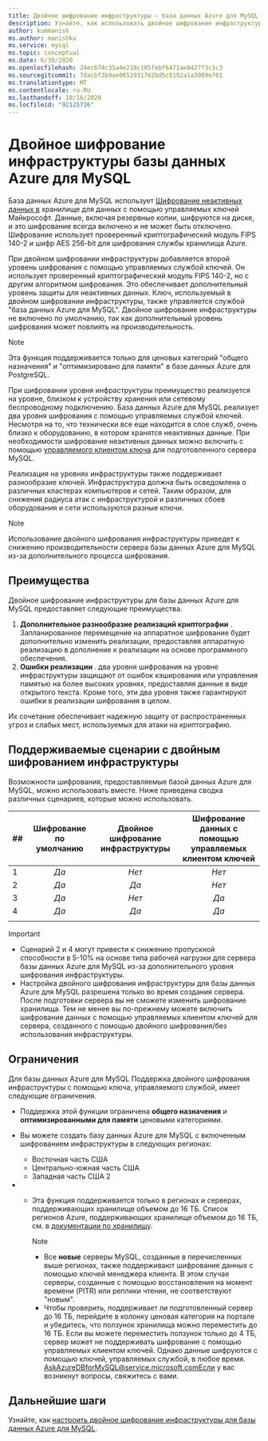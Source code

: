 ```yaml
---
title: Двойное шифрование инфраструктуры — база данных Azure для MySQL
description: Узнайте, как использовать двойное шифрование инфраструктуры, чтобы добавить второй уровень шифрования с управляемыми службами ключами.
author: kummanish
ms.author: manishku
ms.service: mysql
ms.topic: conceptual
ms.date: 6/30/2020
ms.openlocfilehash: 24ec674c35a4e218c105febf6471ae8427f3c1c3
ms.sourcegitcommit: 7dacbf3b9ae0652931762bd5c8192a1a3989e701
ms.translationtype: MT
ms.contentlocale: ru-RU
ms.lasthandoff: 10/16/2020
ms.locfileid: "92125736"
---
```

# <a name="azure-database-for-mysql-infrastructure-double-encryption"></a>Двойное шифрование инфраструктуры базы данных Azure для MySQL

База данных Azure для MySQL использует [Шифрование неактивных данных в](concepts-security.md#at-rest) хранилище для данных с помощью управляемых ключей Майкрософт. Данные, включая резервные копии, шифруются на диске, и это шифрование всегда включено и не может быть отключено. Шифрование использует проверенный криптографический модуль FIPS 140-2 и шифр AES 256-bit для шифрования службы хранилища Azure.

При двойном шифровании инфраструктуры добавляется второй уровень шифрования с помощью управляемых службой ключей. Он использует проверенный криптографический модуль FIPS 140-2, но с другим алгоритмом шифрования. Это обеспечивает дополнительный уровень защиты для неактивных данных. Ключ, используемый в двойном шифровании инфраструктуры, также управляется службой "база данных Azure для MySQL". Двойное шифрование инфраструктуры не включено по умолчанию, так как дополнительный уровень шифрования может повлиять на производительность.

> [!NOTE]
> Эта функция поддерживается только для ценовых категорий "общего назначения" и "оптимизировано для памяти" в базе данных Azure для PostgreSQL.

При шифровании уровня инфраструктуры преимущество реализуется на уровне, близком к устройству хранения или сетевому беспроводному подключению. База данных Azure для MySQL реализует два уровня шифрования с помощью управляемых службой ключей. Несмотря на то, что технически все еще находится в слое служб, очень близко к оборудованию, в котором хранятся неактивных данные. При необходимости шифрование неактивных данных можно включить с помощью [управляемого клиентом ключа](concepts-data-encryption-mysql.md) для подготовленного сервера MySQL. 

Реализация на уровнях инфраструктуры также поддерживает разнообразие ключей. Инфраструктура должна быть осведомлена о различных кластерах компьютеров и сетей. Таким образом, для снижения радиуса атак с инфраструктурой и различных сбоев оборудования и сети используются разные ключи. 

> [!NOTE]
> Использование двойного шифрования инфраструктуры приведет к снижению производительности сервера базы данных Azure для MySQL из-за дополнительного процесса шифрования.

## <a name="benefits"></a>Преимущества

Двойное шифрование инфраструктуры для базы данных Azure для MySQL предоставляет следующие преимущества.

1. **Дополнительное разнообразие реализаций криптографии** . Запланированное перемещение на аппаратное шифрование будет дополнительно изменить реализации, предоставляя аппаратную реализацию в дополнение к реализации на основе программного обеспечения.
2. **Ошибки реализации** . два уровня шифрования на уровне инфраструктуры защищают от ошибок кэширования или управления памятью на более высоких уровнях, предоставляя данные в виде открытого текста. Кроме того, эти два уровня также гарантируют ошибки в реализации шифрования в целом.

Их сочетание обеспечивает надежную защиту от распространенных угроз и слабых мест, используемых для атаки на криптографию.

## <a name="supported-scenarios-with-infrastructure-double-encryption"></a>Поддерживаемые сценарии с двойным шифрованием инфраструктуры

Возможности шифрования, предоставляемые базой данных Azure для MySQL, можно использовать вместе. Ниже приведена сводка различных сценариев, которые можно использовать.

|  ##   | Шифрование по умолчанию | Двойное шифрование инфраструктуры | Шифрование данных с помощью управляемых клиентом ключей  |
|:------|:------------------:|:--------------------------------:|:--------------------------------------------:|
| 1     | *Да*              | *Нет*                             | *Нет*                                         |
| 2     | *Да*              | *Да*                            | *Нет*                                         |
| 3     | *Да*              | *Нет*                             | *Да*                                        |
| 4     | *Да*              | *Да*                            | *Да*                                        |
|       |                    |                                  |                                              |

> [!Important]
> - Сценарий 2 и 4 могут привести к снижению пропускной способности в 5-10% на основе типа рабочей нагрузки для сервера базы данных Azure для MySQL из-за дополнительного уровня шифрования инфраструктуры.
> - Настройка двойного шифрования инфраструктуры для базы данных Azure для MySQL разрешена только во время создания сервера. После подготовки сервера вы не сможете изменить шифрование хранилища. Тем не менее вы по-прежнему можете включить шифрование данных с помощью управляемых клиентом ключей для сервера, созданного с помощью двойного шифрования/без использования инфраструктуры.

## <a name="limitations"></a>Ограничения

Для базы данных Azure для MySQL Поддержка двойного шифрования инфраструктуры с помощью ключа, управляемого службой, имеет следующие ограничения.

* Поддержка этой функции ограничена **общего назначения** и **оптимизированными для памяти** ценовыми категориями.
* Вы можете создать базу данных Azure для MySQL с включенным шифрованием инфраструктуры в следующих регионах:

   * Восточная часть США
   * Центрально-южная часть США
   * Западная часть США 2
   
* * Эта функция поддерживается только в регионах и серверах, поддерживающих хранилище объемом до 16 ТБ. Список регионов Azure, поддерживающих хранилище объемом до 16 ТБ, см. в [документации по хранилищу](concepts-pricing-tiers.md#storage).

    > [!NOTE]
    > - Все **новые** серверы MySQL, созданные в перечисленных выше регионах, также поддерживают шифрование данных с помощью ключей менеджера клиента. В этом случае серверы, созданные с помощью восстановления на момент времени (PITR) или реплики чтения, не соответствуют "новым".
    > - Чтобы проверить, поддерживает ли подготовленный сервер до 16 ТБ, перейдите в колонку ценовая категория на портале и убедитесь, что ползунок хранилища можно переместить до 16 ТБ. Если вы можете переместить ползунок только до 4 ТБ, сервер может не поддерживать шифрование с помощью управляемых клиентом ключей. Однако данные шифруются с помощью ключей, управляемых службой, в любое время. AskAzureDBforMySQL@service.microsoft.comЕсли у вас возникнут вопросы, свяжитесь с вами.

## <a name="next-steps"></a>Дальнейшие шаги

Узнайте, как [настроить двойное шифрование инфраструктуры для базы данных Azure для MySQL](howto-double-encryption.md).
